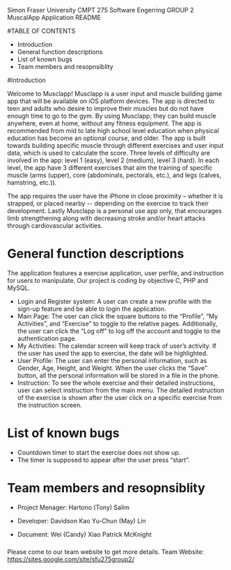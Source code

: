 Simon Fraser University CMPT 275 Software Engerring GROUP 2
MuscalApp Application README

#TABLE OF CONTENTS
- Introduction
- General function descriptions
- List of known bugs
- Team members and resopnsiblity

#Introduction

Welcome to Musclapp! Musclapp is a user input and muscle building game app that will be available on iOS platform devices. 
The app is directed to teen and adults who desire to improve their muscles but do not have enough time to go to the gym. 
By using Musclapp, they can build muscle anywhere, even at home, without any fitness equipment. The app is recommended from 
mid to late high school level education when physical education has become an optional course, and older. The app is built towards 
building specific muscle through different exercises and user input data, which is used to calculate the score. Three levels 
of difficulty are involved in the app: level 1 (easy), level 2 (medium), level 3 (hard). In each level, the app have 3 different 
exercises that aim the training of specific muscle (arms (upper), core (abdominals, pectorals, etc.), and legs (calves, hamstring, etc.)). 

The app requires the user have the iPhone in close proximity – whether it is strapped, or placed nearby -- depending on the exercise
to track their development. Lastly Musclapp is a personal use app only, that encourages limb strengthening along with decreasing
stroke and/or heart attacks through cardiovascular activities.


# General function descriptions

The application features a exercise application, user perfile, and instruction for users to manipulate. 
Our project is coding by objective C, PHP and MySQL.

- Login and Register system:
A user can create a new profile with the sign-up feature and be able to login the application.
- Main Page: 
The user can click the square buttons to the “Profile”, “My Activities”, and “Exercise” to toggle to the relative pages. 
Additionally, the user can click the “Log off” to log off the account and toggle to the authentication page.
- My Activities:
The calendar screen will keep track of user’s activity. If the user has used the app to exercise, the 
date will be highlighted.
- User Profile:
The user can enter the personal information, such as Gender, Age, Height, and Weight.
When the user clicks the “Save” button, all the personal information will be stored in a file in the phone.
- Instruction:
To see the whole exercise and their detailed instructions, user can select instruction from the main menu.
The detailed instruction of the exercise is shown after the user click on a specific exercise from
the instruction screen.


# List of known bugs
- Countdown timer to start the exercise does not show up. 
- The timer is supposed to appear after the user press “start”.

# Team members and resopnsiblity
- Project Menager:
Hartono (Tony) Salim

- Developer:
Davidson Kao
Yu-Chun (May) Lin

- Document:
Wei (Candy) Xiao
Patrick McKnight

###
Please come to our team website to get more details.
Team Website: https://sites.google.com/site/sfu275group2/

